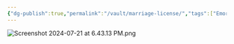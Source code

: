 ```yaml
---
{"dg-publish":true,"permalink":"/vault/marriage-license/","tags":["Emory-Garfield-Kincaid","Alice-Legg"]}
---
```



![Screenshot 2024-07-21 at 6.43.13 PM.png](/img/user/assets/Screenshot%202024-07-21%20at%206.43.13%20PM.png)